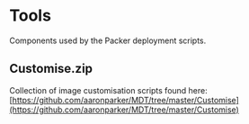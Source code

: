 # Tools

Components used by the Packer deployment scripts.

## Customise.zip

Collection of image customisation scripts found here: [https://github.com/aaronparker/MDT/tree/master/Customise](https://github.com/aaronparker/MDT/tree/master/Customise)
